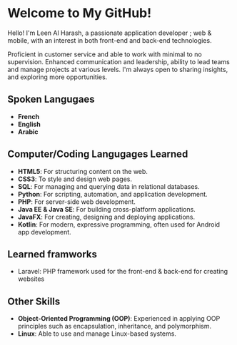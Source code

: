 # Welcome to My GitHub!

Hello! I'm Leen Al Harash, a passionate application developer ; web & mobile, with an interest in both front-end and back-end technologies.

Proficient in customer service and able to work with minimal to no supervision. Enhanced communication and leadership, ability to lead teams and manage projects at various levels. 
I'm always open to sharing insights, and exploring more opportunities.

## Spoken Langugaes
- **French**
- **English**
- **Arabic**


## Computer/Coding Langugages Learned
- **HTML5**: For structuring content on the web.
- **CSS3**: To style and design web pages.
- **SQL**: For managing and querying data in relational databases.
- **Python**: For scripting, automation, and application development.
- **PHP**: For server-side web development.
- **Java EE & Java SE**: For building cross-platform applications.
- **JavaFX**: For creating, designing and deploying applications.
- **Kotlin**: For modern, expressive programming, often used for Android app development.

## Learned framworks
- Laravel: PHP framework used for the front-end & back-end for creating websites

## Other Skills
- **Object-Oriented Programming (OOP)**: Experienced in applying OOP principles such as encapsulation, inheritance, and polymorphism.
- **Linux**: Able to use and manage Linux-based systems.
